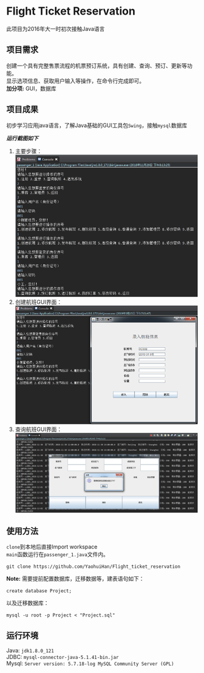 ﻿# Flight Ticket Reservation
此项目为2016年大一时初次接触Java语言

## 项目需求
创建一个具有完整售票流程的机票预订系统，具有创建、查询、预订、更新等功能。  
显示选项信息、获取用户输入等操作，在命令行完成即可。  
**加分项:** GUI，数据库  

## 项目成果
初步学习应用java语言，了解Java基础的GUI工具包`Swing`，接触`mysql`数据库<br>

 ***运行截图如下***   
1. 主要步骤：   
![](./.png/main.png "主要逻辑展示")  <br>  
2. 创建航班GUI界面：  
![](./.png/create.png "创建航班")  <br>  
3. 查询航班GUI界面：  
![](./.png/query.png "查询航班")  <br>   
  

## 使用方法
`clone`到本地后直接Import workspace  
`main`函数运行在`passenger_1.java`文件内。  
```
git clone https://github.com/YaohuiHan/Flight_ticket_reservation
```
**Note:** 需要提前配置数据库，迁移数据等，建表语句如下：
```
create database Project;
```
以及迁移数据库：  
```
mysql -u root -p Project < "Project.sql"  
```

## 运行环境
Java: `jdk1.8.0_121`    
JDBC: `mysql-connector-java-5.1.41-bin.jar`    
Mysql: `Server version: 5.7.18-log MySQL Community Server (GPL)`  


